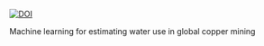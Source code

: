[![DOI](https://zenodo.org/badge/DOI/10.5281/zenodo.16763787.svg)](https://doi.org/10.5281/zenodo.16763787)

Machine learning for estimating water use in global copper mining
